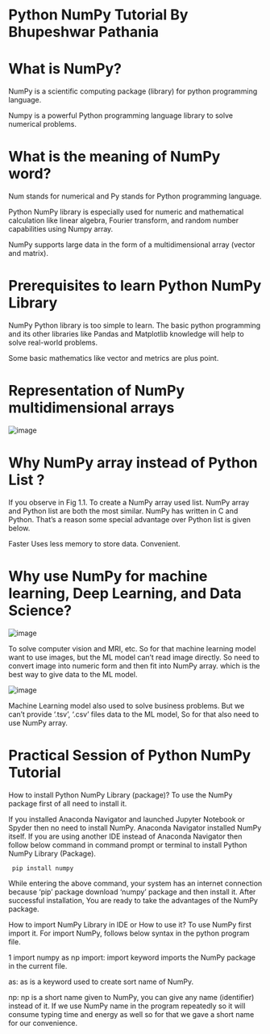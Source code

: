 # Python NumPy Tutorial By Bhupeshwar Pathania

# What is NumPy?

NumPy is a scientific computing package (library) for python programming language.

Numpy is a powerful Python programming language library to solve numerical problems.

# What is the meaning of NumPy word?

Num stands for numerical and Py stands for Python programming language.

Python NumPy library is especially used for numeric and mathematical calculation like linear algebra, Fourier transform, and random number capabilities using Numpy array.

NumPy supports large data in the form of a multidimensional array (vector and matrix).

# Prerequisites to learn Python NumPy Library
NumPy Python library is too simple to learn. The basic python programming and its other libraries like Pandas and Matplotlib knowledge will help to solve real-world problems.

Some basic mathematics like vector and metrics are plus point.

# Representation of NumPy multidimensional arrays

![image](https://github.com/user-attachments/assets/835ab9eb-d1d2-4ae8-bb64-c51d5997cf93)


# Why NumPy array instead of Python List ?
If you observe in Fig 1.1. To create a NumPy array used list. NumPy array and Python list are both the most similar. NumPy has written in C and Python. That’s a reason some special advantage over Python list is given below.

Faster
Uses less memory to store data.
Convenient.


# Why use NumPy for machine learning, Deep Learning, and Data Science?

![image](https://github.com/user-attachments/assets/e3262114-e505-4fc6-8dc0-da4fef05a68f)


To solve computer vision and MRI, etc. So for that machine learning model want to use images, but the ML model can’t read image directly. So need to convert image into numeric form and then fit into NumPy array. which is the best way to give data to the ML model.

![image](https://github.com/user-attachments/assets/8c405db7-c600-41ac-8815-eb12f0047116)


Machine Learning model also used to solve business problems. But we can’t provide ‘.tsv’, ‘.csv’ files data to the ML model, So for that also need to use NumPy array.


# Practical Session of Python NumPy Tutorial

How to install Python NumPy Library (package)?
To use the NumPy package first of all need to install it.

If you installed Anaconda Navigator and launched Jupyter Notebook or Spyder then no need to install NumPy. Anaconda Navigator installed NumPy itself. If you are using another IDE instead of Anaconda Navigator then follow below command in command prompt or terminal to install Python NumPy Library (Package).


<code> pip install numpy </code>


While entering the above command, your system has an internet connection because ‘pip’ package download ‘numpy’ package and then install it. After successful installation, You are ready to take the advantages of the NumPy package.

How to import NumPy Library in IDE or How to use it?
To use NumPy first import it. For import NumPy, follows below syntax in the python program file.

1
import numpy as np
import: import keyword imports the NumPy package in the current file.

as:  as is a keyword used to create sort name of NumPy.

np: np is a short name given to NumPy, you can give any name (identifier) instead of it. If we use NumPy name in the program repeatedly so it will consume typing time and energy as well so for that we gave a short name for our convenience.
